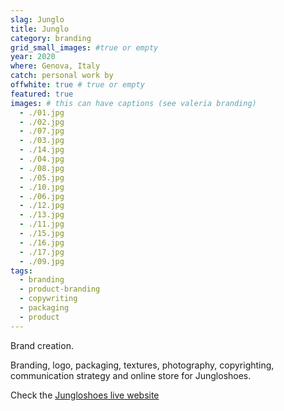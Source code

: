 ```yaml
---
slag: Junglo
title: Junglo
category: branding
grid_small_images: #true or empty
year: 2020
where: Genova, Italy
catch: personal work by
offwhite: true # true or empty
featured: true
images: # this can have captions (see valeria branding)
  - ./01.jpg
  - ./02.jpg
  - ./07.jpg
  - ./03.jpg
  - ./14.jpg
  - ./04.jpg
  - ./08.jpg
  - ./05.jpg
  - ./10.jpg
  - ./06.jpg
  - ./12.jpg
  - ./13.jpg
  - ./11.jpg
  - ./15.jpg
  - ./16.jpg
  - ./17.jpg
  - ./09.jpg
tags:
  - branding
  - product-branding
  - copywriting
  - packaging
  - product
---
```


Brand creation.

Branding, logo, packaging, textures, photography, copyrighting, communication strategy and online store for Jungloshoes.

Check the [Jungloshoes live website](https://junglo.shoes/?source=rokma.com)
